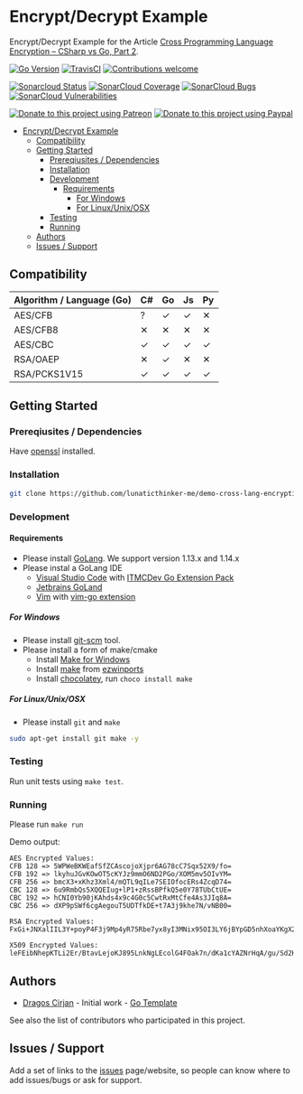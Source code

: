 # Encrypt/Decrypt Example

Encrypt/Decrypt Example for the Article [Cross Programming Language Encryption – CSharp vs Go, Part 2](https://lunaticthinker.me/index.php/cross-programming-language-encryption-–-csharp-vs-go,-part-2).

[![Go Version](https://img.shields.io/github/go-mod/go-version/lunaticthinker-me/demo-cross-lang-encryption-go)](https://img.shields.io/github/go-mod/go-version/lunaticthinker-me/demo-cross-lang-encryption-go)
[![TravisCI](https://travis-ci.org/lunaticthinker-me/demo-cross-lang-encryption-go.svg?branch=master)](https://travis-ci.org/lunaticthinker-me/demo-cross-lang-encryption-go)
[![Contributions welcome](https://img.shields.io/github/contributors/lunaticthinker-me/demo-cross-lang-encryption-go)](https://img.shields.io/github/contributors/lunaticthinker-me/demo-cross-lang-encryption-go)

[![Sonarcloud Status](https://sonarcloud.io/api/project_badges/measure?project=lunaticthinker-me_demo-cross-lang-encryption-go&metric=alert_status)](https://sonarcloud.io/dashboard?id=lunaticthinker-me_demo-cross-lang-encryption-go)
[![SonarCloud Coverage](https://sonarcloud.io/api/project_badges/measure?project=lunaticthinker-me_demo-cross-lang-encryption-go&metric=coverage)](https://sonarcloud.io/component_measures/metric/coverage/list?id=lunaticthinker-me_demo-cross-lang-encryption-go)
[![SonarCloud Bugs](https://sonarcloud.io/api/project_badges/measure?project=lunaticthinker-me_demo-cross-lang-encryption-go&metric=bugs)](https://sonarcloud.io/component_measures/metric/reliability_rating/list?id=lunaticthinker-me_demo-cross-lang-encryption-go)
[![SonarCloud Vulnerabilities](https://sonarcloud.io/api/project_badges/measure?project=lunaticthinker-me_demo-cross-lang-encryption-go&metric=vulnerabilities)](https://sonarcloud.io/component_measures/metric/security_rating/list?id=lunaticthinker-me_demo-cross-lang-encryption-go)


[![Donate to this project using Patreon](https://img.shields.io/badge/patreon-donate-yellow.svg)](https://patreon.com/dragoscirjan)
[![Donate to this project using Paypal](https://img.shields.io/badge/paypal-donate-yellow.svg)](https://www.paypal.com/cgi-bin/webscr?cmd=_s-xclick&hosted_button_id=QBP6DEBJDEMV2&source=url)

<!--[![Donate to this project using Flattr](https://img.shields.io/badge/flattr-donate-yellow.svg)](https://flattr.com/profile/balupton)
[![Donate to this project using Liberapay](https://img.shields.io/badge/liberapay-donate-yellow.svg)](https://liberapay.com/dragoscirjan)
[![Donate to this project using Thanks App](https://img.shields.io/badge/thanksapp-donate-yellow.svg)](https://givethanks.app/donate/npm/badges)
[![Donate to this project using Boost Lab](https://img.shields.io/badge/boostlab-donate-yellow.svg)](https://boost-lab.app/dragoscirjan/badges)
[![Donate to this project using Buy Me A Coffee](https://img.shields.io/badge/buy%20me%20a%20coffee-donate-yellow.svg)](https://buymeacoffee.com/balupton)
[![Donate to this project using Open Collective](https://img.shields.io/badge/open%20collective-donate-yellow.svg)](https://opencollective.com/dragoscirjan)
[![Donate to this project using Cryptocurrency](https://img.shields.io/badge/crypto-donate-yellow.svg)](https://dragoscirjan.me/crypto)
[![Donate to this project using Paypal](https://img.shields.io/badge/paypal-donate-yellow.svg)](https://dragoscirjan.me/paypal)
[![Buy an item on our wishlist for us](https://img.shields.io/badge/wishlist-donate-yellow.svg)](https://dragoscirjan.me/wishlist)
-->

- [Encrypt/Decrypt Example](#encryptdecrypt-example)
  - [Compatibility](#compatibility)
  - [Getting Started](#getting-started)
    - [Prereqiusites / Dependencies](#prereqiusites--dependencies)
    - [Installation](#installation)
    - [Development](#development)
      - [Requirements](#requirements)
        - [For Windows](#for-windows)
        - [For Linux/Unix/OSX](#for-linuxunixosx)
    - [Testing](#testing)
    - [Running](#running)
  - [Authors](#authors)
  - [Issues / Support](#issues--support)

<!-- /TOC -->

## Compatibility

| Algorithm / Language (Go) | C# | Go | Js | Py |
|---|---|---|---|---|
| AES/CFB | ? | ✓ | ✓ | ✕ |
| AES/CFB8 | ✕ | ✕ | ✕ | ✕ |
| AES/CBC | ✓ | ✓ | ✓ | ✓ |
| RSA/OAEP | ✕ | ✓ | ✕ | ✕ |
| RSA/PCKS1V15 | ✓ | ✓ | ✓ | ✓ |

## Getting Started

### Prereqiusites / Dependencies

Have [openssl]() installed.

### Installation

```bash
git clone https://github.com/lunaticthinker-me/demo-cross-lang-encryption-go
```

### Development

#### Requirements

- Please install [GoLang](https://golang.org/dl/). We support version 1.13.x and 1.14.x
- Please instal a GoLang IDE
  - [Visual Studio Code](https://code.visualstudio.com/) with [ITMCDev Go Extension Pack](https://marketplace.visualstudio.com/items?itemName=itmcdev.go-extension-pack)
  - [Jetbrains GoLand](https://www.jetbrains.com/go/)
  - [Vim](https://www.vim.org/) with [vim-go extension](https://github.com/fatih/vim-go)

##### For Windows

- Please install [git-scm](https://git-scm.com/download/win) tool.
- Please install a form of make/cmake
  - Install [Make for Windows](http://gnuwin32.sourceforge.net/packages/make.htm)
  - Install [make](https://sourceforge.net/projects/ezwinports/files/) from [ezwinports](https://sourceforge.net/projects/ezwinports/files/)
  - Install [chocolatey](https://chocolatey.org/), run `choco install make`
  <!-- - Install [Visual Studio Community](https://visualstudio.microsoft.com/vs/community/)
    - You will find it under `C:\Program Files (x86)\Microsoft Visual Studio\2019\Community\VC\Tools\MSVC\14.25.28610\bin\Hostx64` -->

##### For Linux/Unix/OSX

- Please install `git` and `make`

```bash
sudo apt-get install git make -y
```

### Testing

Run unit tests using `make test`.

### Running

Please run `make run`

Demo output:

```
AES Encrypted Values:
CFB 128 => 5WPWeBKWEafSfZCAscojoXjpr6AG78cC7Sqx52X9/fo=
CFB 192 => lkyhuJGvKOwOT5cKYJz9mmO6ND2PGo/XOM5mv5OIvYM=
CFB 256 => bmcX3+xKhz3Xml4/mQTL9qILe7SEIOfocERs4ZcqD74=
CBC 128 => 6u9RmbQs5XQQEIug+lP1+zRssBPfkQ5e0Y78TUbCtUE=
CBC 192 => hCNI0Yb90jKAhds4x9c4G0c5CwtRxMtCfe4As3JIq8A=
CBC 256 => dXP9pSWf6cgAegouT5UDTfkDE+t7A3j9khe7N/vNB00=

RSA Encrypted Values:
FxGi+JNXalIIL3Y+poyP4F3j9Mp4yR75Rbe7yx8yI3MNix95OI3LY6jBYpGD5nhXoaYKgX2NrmZcaAeNg7uzIH3m95ULMrboa0Br3IPmEw2aMwW8uxDEL/I4x7Uvlux1QCHnv3rnYNX/Hyipg3DMeKKppmcAYZ1zpfatH6qXMD0vGttpX1KksUe/3TN/oz8swPecAePFg6I/MPcndCxIeVfTXLqUCpQbxvmN7GYQpWbxXGB7S6rQpxNkZLcssH6XHwM/6LRQ3laQ+U+o3kL/bCUUrSB27B6yAB65I0SsLyhFY+bxDjugxOND0MPaVxVpa7MM5lileUL8uqG5U58sBg==

X509 Encrypted Values:
leFEibNhepKTLi2Er/BtavLejoKJ895LnkNgLEcolG4FOak7n/dKa1cYAZNrHqA/gu/Sd2HBdRirNI2OyJ766Lm5I5iiMQzLGobFI4+jyeLGDCjo2RjySLFBVjPKKbjo3RxcxpS6C/V3qvet3Px2VwdzCEfB3Ffpimsk6RblaZgLPl6YzRQsV1qkYtxxdsk3mdlR3eyXxSjfSUlx1bSZvv/BD2sCJtq+SiHOP9QfvQ8iIG5IbZtNdT95oaQ92bpGxuWA76DYqbP4C0s/Iv4w/GvV0mcgxcK1ePuY3wzCeHy6a80l36OaQGXf6xEJffvQ/QRz7BaEG2V0Fz/Ezx8L9g==
```

## Authors

- [Dragos Cirjan](mailto:dragos.cirjan@gmail.com) - Initial work - [Go Template](/lunaticthinker-me/demo-cross-lang-encryption-go)

See also the list of contributors who participated in this project.

## Issues / Support

Add a set of links to the [issues](/lunaticthinker-me/demo-cross-lang-encryption-go/issues) page/website, so people can know where to add issues/bugs or ask for support.

<!-- ## Changelog

Small changelog history. The rest should be added to [CHANGELOG.md](CHANGELOG.md).

See here a template for changelogs: https://keepachangelog.com/en/1.0.0/

Also see this tool for automatically generating them: https://www.npmjs.com/package/changelog -->
